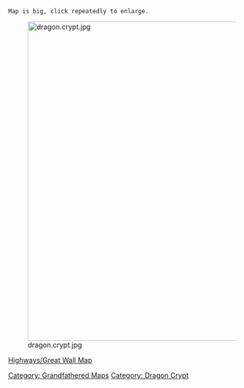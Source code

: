 `Map is big, click repeatedly to enlarge.`

<figure>
<img src="dragon.crypt.jpg" title="dragon.crypt.jpg" width="650"
alt="dragon.crypt.jpg" />
<figcaption aria-hidden="true">dragon.crypt.jpg</figcaption>
</figure>

[Highways/Great Wall Map](Highways/Great_Wall_Map "wikilink")  

[Category: Grandfathered Maps](Category:_Grandfathered_Maps "wikilink")
[Category: Dragon Crypt](Category:_Dragon_Crypt "wikilink")
